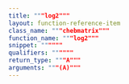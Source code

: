 ```yaml
---
title: """log2"""
layout: function-reference-item
class_name: """chebmatrix"""
function_name: """log2"""
snippet: """"""
qualifiers: """"""
return_type: """A"""
arguments: """(A)"""
---
```


